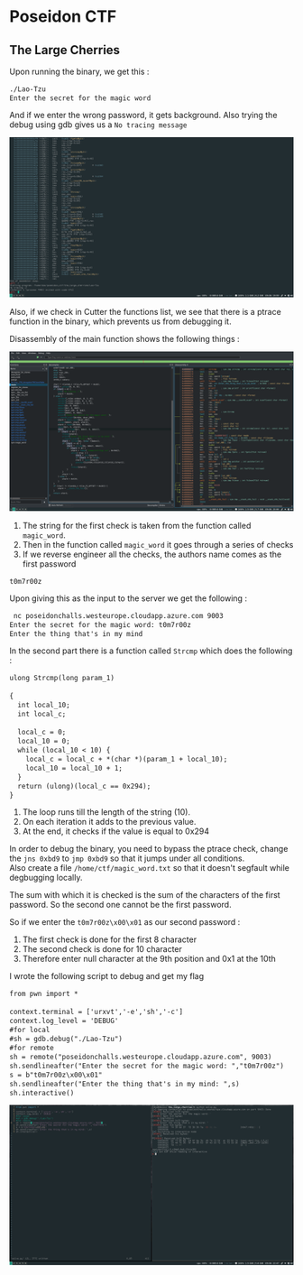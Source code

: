 # Poseidon CTF


## The Large Cherries

Upon running the binary, we get this : 

```
./Lao-Tzu 
Enter the secret for the magic word
```

And if we enter the wrong password, it gets background. Also trying the debug using gdb gives us a `No tracing message`<br>

![no trace](Pictures/no_tracing.png)

Also, if we check in Cutter the functions list, we see that there is a ptrace function in the binary, which prevents us from debugging it.<br>

Disassembly of the main function shows the following things : 

![main](Pictures/cherry_main_disass.png)

1) The string for the first check is taken from the function called `magic_word`.<br>
2) Then in the function called `magic_word` it goes through a series of checks<br>
3) If we reverse engineer all the checks, the authors name comes as the first password

```
t0m7r00z
```

Upon giving this as the input to the server we get the following : <br>
```
 nc poseidonchalls.westeurope.cloudapp.azure.com 9003
Enter the secret for the magic word: t0m7r00z
Enter the thing that's in my mind
```

In the second part there is a function called `Strcmp` which does the following : 

```
ulong Strcmp(long param_1)

{
  int local_10;
  int local_c;
  
  local_c = 0;
  local_10 = 0;
  while (local_10 < 10) {
    local_c = local_c + *(char *)(param_1 + local_10);
    local_10 = local_10 + 1;
  }
  return (ulong)(local_c == 0x294);
}
```

1) The loop runs till the length of the string (10).<br>
2) On each iteration it adds to the previous value.<br>
3) At the end, it checks if the value is equal to 0x294<br>

In order to debug the binary, you need to bypass the ptrace check, change the `jns 0xbd9` to 
`jmp 0xbd9` so that it jumps under all conditions.<br>
Also create a file `/home/ctf/magic_word.txt` so that it doesn't segfault while degbugging locally.<br>

The sum with which it is checked is the sum of the characters of the first password. So the second one cannot be the first password. <br>

So if we enter the `t0m7r00z\x00\x01` as our second password : 

1) The first check is done for the first 8 character<br>
2) The second check is done for 10 character<br> 
3) Therefore enter null character at the 9th position and 0x1 at the 10th<br>

I wrote the following script to debug and get my flag <br>

```
from pwn import *

context.terminal = ['urxvt','-e','sh','-c']
context.log_level = 'DEBUG'
#for local
#sh = gdb.debug("./Lao-Tzu")
#for remote
sh = remote("poseidonchalls.westeurope.cloudapp.azure.com", 9003)
sh.sendlineafter("Enter the secret for the magic word: ","t0m7r00z")
s = b"t0m7r00z\x00\x01"
sh.sendlineafter("Enter the thing that's in my mind: ",s)
sh.interactive()
```

![flag](Pictures/warmup_flag.png)


